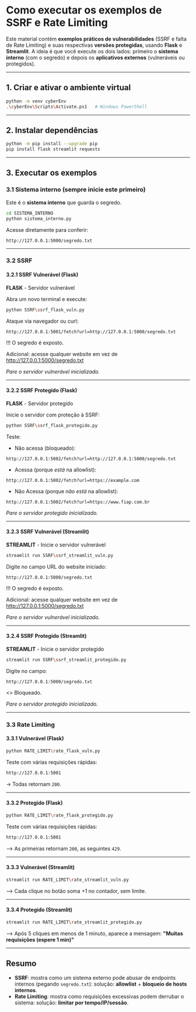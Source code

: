 # Como executar os exemplos de SSRF e Rate Limiting

Este material contém **exemplos práticos de vulnerabilidades** (SSRF e falta de Rate Limiting) e suas respectivas **versões protegidas**, usando **Flask** e **Streamlit**.
A ideia é que você execute os dois lados: primeiro o **sistema interno** (com o segredo) e depois os **aplicativos externos** (vulneráveis ou protegidos).

---

## 1. Criar e ativar o ambiente virtual

```bash
python -m venv cyberEnv
.\cyberEnv\Scripts\Activate.ps1   # Windows PowerShell
```

---

## 2. Instalar dependências

```bash
python -m pip install --upgrade pip
pip install flask streamlit requests
```

---

## 3. Executar os exemplos

### 3.1 Sistema interno (sempre inicie este primeiro)

Este é o **sistema interno** que guarda o segredo.

```bash
cd SISTEMA_INTERNO
python sistema_interno.py
```

Acesse diretamente para conferir:

```
http://127.0.0.1:5000/segredo.txt
```

---

### 3.2 SSRF

#### 3.2.1 SSRF Vulnerável (Flask)

**FLASK** - Servidor vulnerável

Abra um novo terminal e execute:

```bash
python SSRF\ssrf_flask_vuln.py
```

Ataque via navegador ou curl:

```
http://127.0.0.1:5001/fetch?url=http://127.0.0.1:5000/segredo.txt
```

!!! O segredo é exposto.

Adicional: acesse qualquer website em vez de http://127.0.0.1:5000/segredo.txt

*Pare o servidor vulnerável inicializado.*

---

#### 3.2.2 SSRF Protegido (Flask)

**FLASK** - Servidor protegido

Inicie o servidor com proteção à SSRF:

```bash
python SSRF\ssrf_flask_protegido.py
```

Teste:

* Não acessa (bloqueado):

```
http://127.0.0.1:5002/fetch?url=http://127.0.0.1:5000/segredo.txt
```

* Acessa (porque *está* na allowlist):

```
http://127.0.0.1:5002/fetch?url=https://example.com
```

* Não Acessa (porque *não está* na allowlist):
```
http://127.0.0.1:5002/fetch?url=https://www.fiap.com.br
```

*Pare o servidor protegido inicializado.*

---

#### 3.2.3 SSRF Vulnerável (Streamlit)

**STREAMLIT** - Inicie o servidor vulnerável

```bash
streamlit run SSRF\ssrf_streamlit_vuln.py
```

Digite no campo URL do website iniciado:

```
http://127.0.0.1:5000/segredo.txt
```

!!! O segredo é exposto.

Adicional: acesse qualquer website em vez de http://127.0.0.1:5000/segredo.txt

*Pare o servidor vulnerável inicializado.*


---

#### 3.2.4 SSRF Protegido (Streamlit)

**STREAMLIT** - Inicie o servidor protegido

```bash
streamlit run SSRF\ssrf_streamlit_protegido.py
```

Digite no campo:

```
http://127.0.0.1:5000/segredo.txt
```

<> Bloqueado.

*Pare o servidor protegido inicializado.*

---

### 3.3 Rate Limiting

#### 3.3.1 Vulnerável (Flask)

```bash
python RATE_LIMIT\rate_flask_vuln.py
```

Teste com várias requisições rápidas:

```bash
http://127.0.0.1:5001
```

-> Todas retornam `200`.

---

#### 3.3.2 Protegido (Flask)

```bash
python RATE_LIMIT\rate_flask_protegido.py
```

Teste com várias requisições rápidas:

```bash
http://127.0.0.1:5001
```

--> As primeiras retornam `200`, as seguintes `429`.

---

#### 3.3.3 Vulnerável (Streamlit)

```bash
streamlit run RATE_LIMIT\rate_streamlit_vuln.py
```

--> Cada clique no botão soma +1 no contador, sem limite.

---

#### 3.3.4 Protegido (Streamlit)

```bash
streamlit run RATE_LIMIT\rate_streamlit_protegido.py
```

--> Após 5 cliques em menos de 1 minuto, aparece a mensagem:
**"Muitas requisições (espere 1 min)"**

---

## Resumo

* **SSRF**: mostra como um sistema externo pode abusar de endpoints internos (pegando `segredo.txt`): solução: **allowlist** + **bloqueio de hosts internos**.
* **Rate Limiting**: mostra como requisições excessivas podem derrubar o sistema: solução: **limitar por tempo/IP/sessão**.
